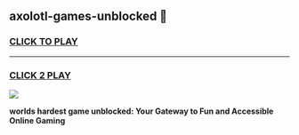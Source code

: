 
## axolotl-games-unblocked 👋
<h3>
<a href="https://premium.freeplayer.one?title=axolotl-games-unblocked&ref=14F">CLICK TO PLAY</a></h3>
<hr>

<h3>
<a href="https://premium.freeplayer.one?title=axolotl-games-unblocked&ref=14F">CLICK 2 PLAY</a>
  
</h3>

<a href="https://premium.freeplayer.one?title=axolotl-games-unblocked&ref=12F/"><img src="https://clearcache.store/games.png"></a>


**worlds hardest game unblocked: Your Gateway to Fun and Accessible Online Gaming**

